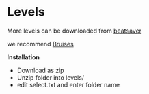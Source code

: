 # Levels

More levels can be downloaded from 
[beatsaver](https://beatsaver.com/)

we recommend [Bruises](https://cdn.beatsaver.com/beatsaver/ae3c.zip)

**Installation**
- Download as zip
- Unzip folder into levels/
- edit select.txt and enter folder name 
